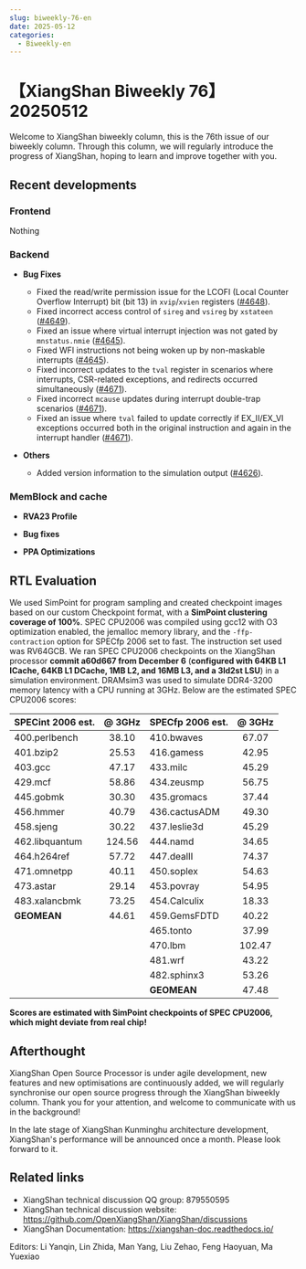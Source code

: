 ```yaml
---
slug: biweekly-76-en
date: 2025-05-12
categories:
  - Biweekly-en
---
```


# 【XiangShan Biweekly 76】20250512

Welcome to XiangShan biweekly column, this is the 76th issue of our biweekly column. Through this column, we will regularly introduce the progress of XiangShan, hoping to learn and improve together with you.

<!-- more -->
## Recent developments

### Frontend

Nothing

### Backend

* **Bug Fixes**

  * Fixed the read/write permission issue for the LCOFI (Local Counter Overflow Interrupt) bit (bit 13) in `xvip`/`xvien` registers ([#4648](https://github.com/OpenXiangShan/XiangShan/pull/4648)).
  * Fixed incorrect access control of `sireg` and `vsireg` by `xstateen` ([#4649](https://github.com/OpenXiangShan/XiangShan/pull/4649)).
  * Fixed an issue where virtual interrupt injection was not gated by `mnstatus.nmie` ([#4645](https://github.com/OpenXiangShan/XiangShan/pull/4645)).
  * Fixed WFI instructions not being woken up by non-maskable interrupts ([#4645](https://github.com/OpenXiangShan/XiangShan/pull/4645)).
  * Fixed incorrect updates to the `tval` register in scenarios where interrupts, CSR-related exceptions, and redirects occurred simultaneously ([#4671](https://github.com/OpenXiangShan/XiangShan/pull/4671)).
  * Fixed incorrect `mcause` updates during interrupt double-trap scenarios ([#4671](https://github.com/OpenXiangShan/XiangShan/pull/4671)).
  * Fixed an issue where `tval` failed to update correctly if EX\_II/EX\_VI exceptions occurred both in the original instruction and again in the interrupt handler ([#4671](https://github.com/OpenXiangShan/XiangShan/pull/4671)).

* **Others**

  * Added version information to the simulation output ([#4626](https://github.com/OpenXiangShan/XiangShan/pull/4626)).


### MemBlock and cache

- **RVA23 Profile**

- **Bug fixes**

- **PPA Optimizations**

## RTL Evaluation

We used SimPoint for program sampling and created checkpoint images based on our custom Checkpoint format, with a **SimPoint clustering coverage of 100%**. SPEC CPU2006 was compiled using gcc12 with O3 optimization enabled, the jemalloc memory library, and the `-ffp-contraction` option for SPECfp 2006 set to fast. The instruction set used was RV64GCB. We ran SPEC CPU2006 checkpoints on the XiangShan processor **commit a60d667 from December 6** (**configured with 64KB L1 ICache, 64KB L1 DCache, 1MB L2, and 16MB L3, and a 3ld2st LSU**) in a simulation environment. DRAMsim3 was used to simulate DDR4-3200 memory latency with a CPU running at 3GHz. Below are the estimated SPEC CPU2006 scores:

| SPECint 2006 est. | @ 3GHz | SPECfp 2006 est.  | @ 3GHz |
| :---------------- | :----: | :---------------- | :----: |
| 400.perlbench     | 38.10  | 410.bwaves        | 67.07  |
| 401.bzip2         | 25.53  | 416.gamess        | 42.95  |
| 403.gcc           | 47.17  | 433.milc          | 45.29  |
| 429.mcf           | 58.86  | 434.zeusmp        | 56.75  |
| 445.gobmk         | 30.30  | 435.gromacs       | 37.44  |
| 456.hmmer         | 40.79  | 436.cactusADM     | 49.30  |
| 458.sjeng         | 30.22  | 437.leslie3d      | 45.29  |
| 462.libquantum    | 124.56 | 444.namd          | 34.65  |
| 464.h264ref       | 57.72  | 447.dealII        | 74.37  |
| 471.omnetpp       | 40.11  | 450.soplex        | 54.63  |
| 473.astar         | 29.14  | 453.povray        | 54.95  |
| 483.xalancbmk     | 73.25  | 454.Calculix      | 18.33  |
| **GEOMEAN**       | 44.61  | 459.GemsFDTD      | 40.22  |
|                   |        | 465.tonto         | 37.99  |
|                   |        | 470.lbm           | 102.47 |
|                   |        | 481.wrf           | 43.22  |
|                   |        | 482.sphinx3       | 53.26  |
|                   |        | **GEOMEAN**       | 47.48  |

**Scores are estimated with SimPoint checkpoints of SPEC CPU2006, which might deviate from real chip!**

## Afterthought

XiangShan Open Source Processor is under agile development, new features and new optimisations are continuously added, we will regularly synchronise our open source progress through the XiangShan biweekly column. Thank you for your attention, and welcome to communicate with us in the background!

In the late stage of XiangShan Kunminghu architecture development, XiangShan's performance will be announced once a month. Please look forward to it.

## Related links

* XiangShan technical discussion QQ group: 879550595
* XiangShan technical discussion website: https://github.com/OpenXiangShan/XiangShan/discussions
* XiangShan Documentation: https://xiangshan-doc.readthedocs.io/

Editors: Li Yanqin, Lin Zhida, Man Yang, Liu Zehao, Feng Haoyuan, Ma Yuexiao
